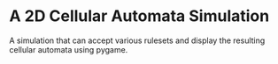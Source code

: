 # A 2D Cellular Automata Simulation
A simulation that can accept various rulesets and display the resulting cellular automata using pygame.
